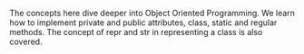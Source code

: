 The concepts here dive deeper into Object Oriented Programming.
We learn how to implement private and public attributes, class, static and regular methods.
The concept of repr and str in representing a class is also covered.
